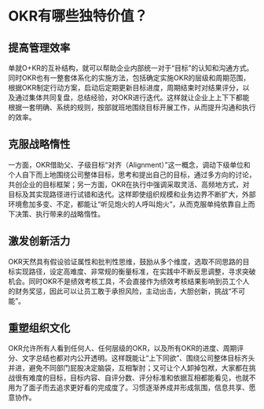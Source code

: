# OKR有哪些独特价值？

## 提高管理效率

单就O+KR的互补结构，就可以帮助企业内部统一对于“目标”的认知和沟通方式。同时OKR也有一整套体系化的实施方法，包括确定实施OKR的层级和周期范围，根据OKR制定行动方案，启动后定期更新目标进度，周期结束时对结果评分，以及通过集体共同复盘，总结经验，对OKR进行迭代。这样就让企业上上下下都能根据一套明确、系统的规则，按部就班地围绕目标开展工作，从而提升沟通和执行的效率。

## 克服战略惰性

一方面，OKR借助父、子级目标“对齐（Alignment）”这一概念，调动下级单位和个人自下而上地围绕公司整体目标，思考和提出自己的目标，通过多方向的讨论，共创企业的目标框架；另一方面，OKR在执行中强调采取灵活、高频地方式，对目标及其实现路径进行试错和迭代。这样即使组织规模和业务边界不断扩大，外部环境愈加多变、不定，都能让“听见炮火的人呼叫炮火”，从而克服单纯依靠自上而下决策、执行带来的战略惰性。

## 激发创新活力

OKR天然具有假设验证属性和批判性思维，鼓励从多个维度，选取不同思路的目标实现路径，设定高难度、非常规的衡量标准，在实践中不断反思调整，寻求突破机会。同时OKR不是绩效考核工具，不会直接作为绩效考核结果影响到员工个人的财务奖惩，因此可以让员工敢于承担风险，主动出击，大胆创新，挑战“不可能”。

## 重塑组织文化

OKR允许所有人看到任何人、任何层级的OKR，以及所有OKR的进度、周期评分、文字总结也都对内公开透明。这样既能让“上下同欲”、围绕公司整体目标齐头并进，避免不同部门屁股决定脑袋，互相掣肘；又可让个人卸掉包袱，大家都在挑战很有难度的目标，目标内容、自评分数、评分标准和依据互相都能看见，也就不用为了面子而去追求更好看的完成度了。习惯逐渐养成并形成氛围，信息共享、愿意协作。